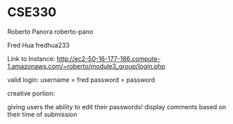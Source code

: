 # CSE330
Roberto Panora roberto-pano

Fred Hua fredhua233


Link to Instance: http://ec2-50-16-177-186.compute-1.amazonaws.com/~roberto/module3_group/login.php

valid login:
username = fred
password = password

creative portion:

giving users the ability to edit their passwords!
display comments based on their time of submission

